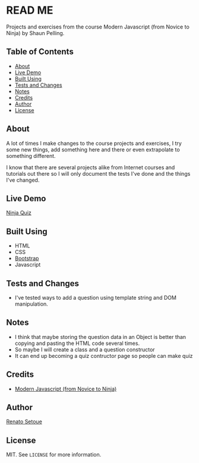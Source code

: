 # READ ME

Projects and exercises from the course Modern Javascript (from Novice to Ninja) by Shaun Pelling.

## Table of Contents

- [About](#about)
- [Live Demo](#live-demo)
- [Built Using](#built-using)
- [Tests and Changes](#tests)
- [Notes](#notes)
- [Credits](#credits)
- [Author](#author)
- [License](#license)

## About <a name = "about"></a>

A lot of times I make changes to the course projects and exercises, I try some new things, add something here and there or even extrapolate to something different.

I know that there are several projects alike from Internet courses and tutorials out there so I will only document the tests I've done and the things I've changed.

## Live Demo <a name = "live-demo"></a>

[Ninja Quiz](https://modern-javascript-net-ninja.netlify.app/quiz/)

## Built Using <a name = "built-using"></a>

- HTML
- CSS
- [Bootstrap](https://getbootstrap.com/)
- Javascript

## Tests and Changes<a name = "tests"></a>

- I've tested ways to add a question using template string and DOM manipulation.

## Notes <a name = "notes"></a>

- I think that maybe storing the question data in an Object is better than copying and pasting the HTML code several times.
- So maybe I will create a class and a question constructor
- It can end up becoming a quiz contructor page so people can make quiz

## Credits <a name = "credits"></a>

- [Modern Javascript (from Novice to Ninja)](https://www.udemy.com/course/modern-javascript-from-novice-to-ninja/)

## Author <a name = "author"></a>

[Renato Setoue](https://github.com/psudo-dev)

## License <a name = "license"></a>

MIT. See `LICENSE` for more information.
